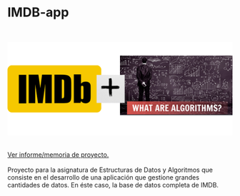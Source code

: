 # IMDB-app
<br />
<p align="center">
  <img alt="Main Menu" src="doc/images/Intro.png" />
</p>

<br />
<a href="https://github.com/geru-scotland/IMDB-app/blob/phase-3/doc/fase%203/memoria/Memoria%20fase%203.pdf">Ver informe/memoria de proyecto.</a>
<br />
<br />
Proyecto para la asignatura de Estructuras de Datos y Algoritmos que consiste en el desarrollo de una aplicación que gestione grandes cantidades de datos. En éste caso, la base de datos completa de IMDB.
